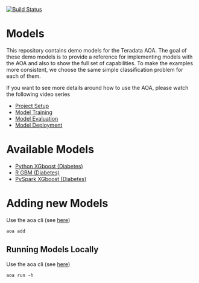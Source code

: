 [![Build Status](https://dev.azure.com/teradata-consulting/AnalyticOps/_apis/build/status/ThinkBigAnalytics.AoaDemoModels?branchName=master)](https://dev.azure.com/teradata-consulting/AnalyticOps/_build/latest?definitionId=95&branchName=master)

# Models

This repository contains demo models for the Teradata AOA. The goal of these demo models is to provide a reference for implementing models with the AOA and also to show the full set of capabilities. To make the examples more consistent, we choose the same simple classification problem for each of them.


If you want to see more details around how to use the AOA, please watch the following video series

- [Project Setup](https://web.microsoftstream.com/video/ed11c0ef-2292-476f-aff2-723d7207676e)
- [Model Training](https://web.microsoftstream.com/video/20062b89-1296-4249-a5bd-8e1d62c91c23)
- [Model Evaluation](https://web.microsoftstream.com/video/db169a39-d8c6-4e1e-996b-fa63a7449b86)
- [Model Deployment](https://web.microsoftstream.com/video/f027aa32-3403-433a-8f6b-0fb5074d498e)

# Available Models

- [Python XGboost (Diabetes)](model_definitions/03c9a01f-bd46-4e7c-9a60-4282039094e6)
- [R GBM (Diabetes)](model_definitions/bf6a52b2-b595-4358-ac4f-24fb41a85c45)
- [PySpark XGboost (Diabetes)](model_definitions/149e31ed-c554-46b4-95d2-00c5c43320fb)


# Adding new Models

Use the aoa cli (see [here](https://pypi.org/project/aoa/))

```
aoa add
```

## Running Models Locally

Use the aoa cli (see [here](https://pypi.org/project/aoa/))

```
aoa run -h
```
